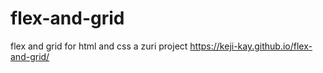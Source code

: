# flex-and-grid
flex and grid for html and css a zuri project 
https://keji-kay.github.io/flex-and-grid/
